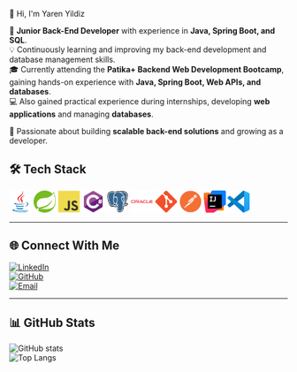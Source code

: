 👋 Hi, I'm Yaren Yildiz  

🎯 **Junior Back-End Developer** with experience in **Java, Spring Boot, and SQL**.  
💡 Continuously learning and improving my back-end development and database management skills.  
🎓 Currently attending the **Patika+ Backend Web Development Bootcamp**, gaining hands-on experience with **Java, Spring Boot, Web APIs, and databases**.  
💻 Also gained practical experience during internships, developing **web applications** and managing **databases**.  

🌱 Passionate about building **scalable back-end solutions** and growing as a developer.

## 🛠️ Tech Stack

<p align="left">
  <!-- Languages -->
  <img src="https://raw.githubusercontent.com/devicons/devicon/master/icons/java/java-original.svg" alt="Java" width="40" height="40"/>
  <img src="https://raw.githubusercontent.com/devicons/devicon/master/icons/spring/spring-original.svg" alt="Spring Boot" width="40" height="40"/>
  <img src="https://raw.githubusercontent.com/devicons/devicon/master/icons/javascript/javascript-original.svg" alt="JavaScript" width="40" height="40"/>
  <img src="https://raw.githubusercontent.com/devicons/devicon/master/icons/csharp/csharp-original.svg" alt="C#" width="40" height="40"/>
  
  <!-- Databases -->
  <img src="https://raw.githubusercontent.com/devicons/devicon/master/icons/postgresql/postgresql-original.svg" alt="PostgreSQL" width="40" height="40"/>
  <img src="https://raw.githubusercontent.com/devicons/devicon/master/icons/oracle/oracle-original.svg" alt="Oracle" width="40" height="40"/>
  
  <!-- Tools -->
  <img src="https://raw.githubusercontent.com/devicons/devicon/master/icons/git/git-original.svg" alt="Git" width="40" height="40"/>
  <img src="https://raw.githubusercontent.com/devicons/devicon/master/icons/postman/postman-original.svg" alt="Postman" width="40" height="40"/>
  <img src="https://raw.githubusercontent.com/devicons/devicon/master/icons/intellij/intellij-original.svg" alt="IntelliJ IDEA" width="40" height="40"/>
  <img src="https://raw.githubusercontent.com/devicons/devicon/master/icons/vscode/vscode-original.svg" alt="VS Code" width="40" height="40"/>
</p>

---

## 🌐 Connect With Me
[![LinkedIn](https://img.shields.io/badge/LinkedIn-0077B5?logo=linkedin&logoColor=white)](https://linkedin.com/in/yaren-yildiz)  
[![GitHub](https://img.shields.io/badge/GitHub-100000?logo=github&logoColor=white)](https://github.com/yarenYLDZ)  
[![Email](https://img.shields.io/badge/Email-D14836?logo=gmail&logoColor=white)](mailto:yarenyldz654@gmail.com)  

---

## 📊 GitHub Stats
![GitHub stats](https://github-readme-stats.vercel.app/api?username=yarenYLDZ&show_icons=true&theme=radical)  
![Top Langs](https://github-readme-stats.vercel.app/api/top-langs/?username=yarenYLDZ&layout=compact&theme=radical)  
